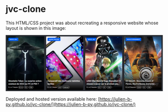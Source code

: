 # jvc-clone

This HTML/CSS project was about recreating a responsive website whose layout is shown in this image:

![alt text](https://github.com/Julien-B-py/jvc-clone/blob/main/maquette.png?raw=true)

Deployed and hosted version available here: [https://julien-b-py.github.io/jvc-clone/](https://julien-b-py.github.io/jvc-clone/)
